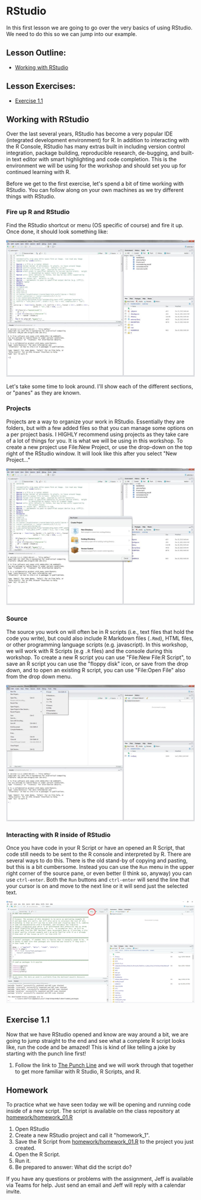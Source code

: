 

# RStudio

In this first lesson we are going to go over the very basics of using RStudio.  We need to do this so we can jump into our example.

## Lesson Outline:

- [Working with RStudio](#working-with-rstudio)

## Lesson Exercises:
- [Exercise 1.1](#exercise-11)

## Working with RStudio
Over the last several years, RStudio has become a very popular IDE (integrated development environment) for R. In addition to interacting with the R Console, RStudio has many extras built in including version control integration, package building, reproducible research, de-bugging, and built-in text editor with smart highlighting and code completion.  This is the environment we will be using for the workshop and should set you up for continued learning with R.

Before we get to the first exercise, let's spend a bit of time working with RStudio.  You can follow along on your own machines as we try different things with RStudio.

### Fire up R and RStudio
Find the RStudio shortcut or menu (OS specific of course) and fire it up.  Once done, it should look something like:

![rstudio](figures/rstudio.jpg)


Let's take some time to look around.  I'll show each of the different sections, or "panes" as they are known.

### Projects

Projects are a way to organize your work in RStudio.  Essentially they are folders, but with a few added files so that you can manage some options on a per project basis. I HIGHLY recommend using projects as they take care of a lot of things for you.  It is what we will be using in this workshop. To create a new project use File:New Project, or use the drop-down on the top right of the RStudio window.  It will look like this after you select "New Project..."

![rstudio proj](figures/rstudio_proj.jpg)

### Source

The source you work on will often be in R scripts (i.e., text files that hold the code you write), but could also include R Markdown files (`.Rmd`), HTML files, or other programming language scripts (e.g. javascript).  In this workshop, we will work with R Scripts (e.g `.R` files) and the console during this workshop.  To create a new R script you can use "File:New File:R Script", to save an R script you can use the "floppy disk" icon, or save from the drop down, and to open an existing R script, you can use "File:Open File" also from the drop down menu.

![rstudio script](figures/rstudio_script.jpg)


### Interacting with R inside of RStudio

Once you have code in your R Script or have an opened an R Script, that code still needs to be sent to the R console and interpreted by R.  There are several ways to do this.  There is the old stand-by of copying and pasting, but this is a bit cumbersome.  Instead you can use the `Run` menu in the upper right corner of the source pane, or even better (I think so, anyway) you can use `ctrl-enter`.  Both the `Run` buttons and `ctrl-enter` will send the line that your cursor is on and move to the next line or it will send just the selected text.

![rstudio-script](figures/rstudio_run.jpg)

## Exercise 1.1

Now that we have RStudio opened and know are way around a bit, we are going to jump straight to the end and see what a complete R script looks like, run the code and be amazed!  This is kind of like telling a joke by starting with the punch line first!

1. Follow the link to [The Punch Line](punchline.md) and we will work through that together to get more familiar with R Studio, R Scripts, and R. 

## Homework

To practice what we have seen today we will be opening and running code inside of a new script.  The script is available on the class repository at [homework/homework_01.R](https://raw.githubusercontent.com/jhollist/nerrs_r/master/homework/homework_01.R) 

1. Open RStudio
2. Create a new RStudio project and call it "homework_1".
3. Save the R Script from [homework/homework_01.R](https://raw.githubusercontent.com/jhollist/nerrs_r/master/homework/homework_01.R) to the project you just created.
4. Open the R Script.
5. Run it.
6. Be prepared to answer: What did the script do?

If you have any questions or problems with the assignment, Jeff is available via Teams for help.  Just send an email and Jeff will reply with a calendar invite.
